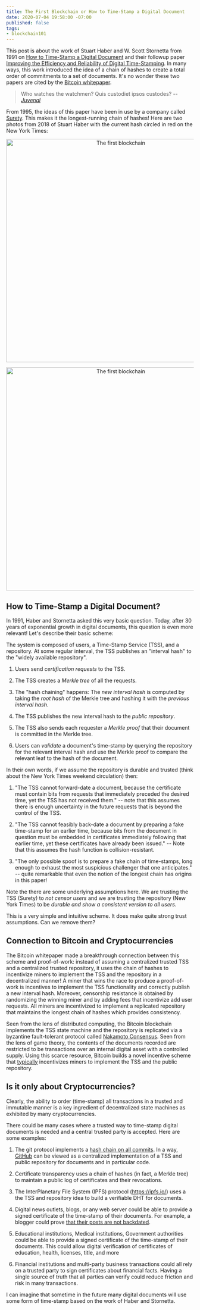 ```yaml
---
title: The First Blockchain or How to Time-Stamp a Digital Document
date: 2020-07-04 19:58:00 -07:00
published: false
tags:
- blockchain101
---
```


This post is about the work of Stuart Haber and W. Scott Stornetta from 1991 on [How to Time-Stamp a Digital Document](https://www.anf.es/pdf/Haber_Stornetta.pdf) and their followup paper [Improving the Efficiency and Reliability of Digital Time-Stamping](http://citeseerx.ist.psu.edu/viewdoc/download?doi=10.1.1.71.4891&rep=rep1&type=pdf). In many ways, this work introduced the idea of a chain of hashes to create a total order of commitments to a set of documents. It's no wonder these two papers are cited by the [Bitcoin whitepaper](https://bitcoin.org/bitcoin.pdf). 

> Who watches the watchmen?
> Quis custodiet ipsos custodes?
> -- <cite> [Juvenal](https://en.wikipedia.org/wiki/Juvenal) </cite>


From 1995, the ideas of this paper have been in use by a company called [Surety](http://www.surety.com/solutions/intellectual-property-protection/sign-seal). This makes it the longest-running chain of hashes! Here are two photos from 2018 of Stuart Haber with the current hash circled in red on the New York Times:

<p align="center">
    <img src="/uploads/Haber1.jpeg" width="600" title="The first blockchain">
</p>

<p align="center">
    <img src="/uploads/Haber2.jpeg" width="600" title="The first blockchain">
</p>

## How to Time-Stamp a Digital Document?
In 1991, Haber and Stornetta asked this very basic question. Today, after 30 years of exponential growth in digital documents, this question is even more relevant! Let's describe their basic scheme:

The system is composed of users, a Time-Stamp Service (TSS), and a repository. At some regular interval, the TSS publishes an "interval hash" to the "widely available repository".

1. Users send *certification requests* to the TSS. 

2. The TSS creates a *Merkle tree* of all the requests. 

3. The "hash chaining" happens: The *new interval hash* is computed by taking the *root hash* of the Merkle tree and hashing it with the *previous interval hash*. 

4. The TSS publishes the new interval hash to the *public repository*.

5. The TSS also sends each requester a *Merkle proof* that their document is committed in the Merkle tree. 

6. Users can *validate* a document's time-stamp by querying the repository for the relevant interval hash and use the Merkle proof to compare the relevant leaf to the hash of the document.

In their own words, if we assume the repository is durable and trusted (think about the New York Times weekend circulation) then:

1.  "The TSS cannot forward-date a document, because the certificate must contain bits from requests that immediately preceded the desired time, yet the TSS has not received them." -- note that this assumes there is enough uncertainty in the future requests that is beyond the control of the TSS.

2. "The TSS cannot feasibly back-date a document by preparing a fake time-stamp for an earlier time, because bits from the document in question must be embedded in certificates immediately following that earlier time, yet these certificates have already been issued." -- Note that this assumes the hash function is collision-resistant.

3. "The only possible spoof is to prepare a fake chain of time-stamps, long enough to exhaust the most suspicious challenger that one anticipates." -- quite remarkable that even the notion of the longest chain has origins in this paper!


Note the there are some underlying assumptions here. We are trusting the TSS (Surety) to *not censor users* and we are trusting the repository (New York Times) to be *durable and show a consistent version to all users*. 

This is a very simple and intuitive scheme. It does make quite strong trust assumptions. Can we remove them?

## Connection to Bitcoin and Cryptocurrencies

The Bitcoin whitepaper made a breakthrough connection between this scheme and proof-of-work: instead of assuming a centralized trusted TSS and a centralized trusted repository, it uses the chain of hashes to incentivize miners to implement the TSS and the repository in a decentralized manner! A miner that wins the race to produce a proof-of-work is incentives to implement the TSS functionality and correctly publish a new interval hash. Moreover, censorship resistance is obtained by randomizing the winning miner and by adding fees that incentivize add user requests. All miners are incentivized to implement a replicated repository that maintains the longest chain of hashes which provides consistency.


Seen from the lens of distributed computing, the Bitcoin blockchain implements the TSS state machine and the repository is replicated via a byzantine fault-tolerant protocol called [Nakamoto Consensus](https://decentralizedthoughts.github.io/2019-11-29-Analysis-Nakamoto/). Seen from the lens of game theory, the contents of the documents recorded are restricted to be transactions over an internal digital asset with a controlled supply. Using this scarce resource, Bitcoin builds a novel incentive scheme that [typically](https://decentralizedthoughts.github.io/2020-02-26-selfish-mining/) incentivizes miners to implement the TSS and the public repository.

## Is it only about Cryptocurrencies?

Clearly, the ability to order (time-stamp) all transactions in a trusted and immutable manner is a key ingredient of decentralized state machines as exhibited by many cryptocurrencies.

There could be many cases where a trusted way to time-stamp digital documents is needed and a central trusted party is accepted. Here are some examples:

1. The git protocol implements a [hash chain on all commits](https://git-scm.com/docs/commit-graph). In a way, [GitHub](https://stackoverflow.com/questions/46192377/why-is-git-not-considered-a-block-chain) can be viewed as a centralized implementation of a TSS and public repository for documents and in particular code.

2. Certificate transparency uses a chain of hashes (in fact, a Merkle tree) to maintain a public log of certificates and their revocations.

3. The InterPlanetary File System (IPFS) protocol (https://ipfs.io/) uses a the TSS and repository idea to build a verifiable DHT for documents.

4. Digital news outlets, blogs, or any web server could be able to provide a signed certificate of the time-stamp of their documents. For example, a blogger could prove [that their posts are not backdated](https://medium.com/@cryptofuse/the-legendary-nick-szabo-bitgold-smart-contracts-cryptocurrency-and-blockchain-story-3523db6766a3).

5. Educational institutions, Medical institutions, Government authorities could be able to provide a signed certificate of the time-stamp of their documents. This could allow digital verification of certificates of education, health, licenses, title, and more

6. Financial institutions and multi-party business transactions could all rely on a trusted party to sign certificates about financial facts. Having a single source of truth that all parties can verify could reduce friction and risk in many transactions.

I can imagine that sometime in the future many digital documents will use some form of time-stamp based on the work of Haber and Stornetta. 